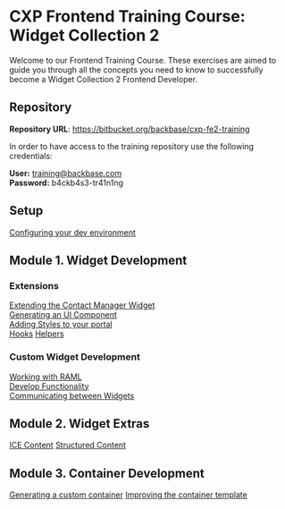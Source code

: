 # CXP Frontend Training Course: Widget Collection 2

Welcome to our Frontend Training Course. These exercises are aimed to guide you through all the concepts you need to know to successfully become a Widget Collection 2 Frontend Developer.

## Repository

**Repository URL**: https://bitbucket.org/backbase/cxp-fe2-training


In order to have access to the training repository use the following credentials:

**User:** training@backbase.com  
**Password:** b4ckb4s3-tr41n1ng


## Setup

[Configuring your dev environment](https://bitbucket.org/backbase/cxp-fe2-m00-setup)

## Module 1. Widget Development  


### Extensions  

[Extending the Contact Manager Widget](https://bitbucket.org/backbase/cxp-fe2-m01-widget-development-e01-extensions-template)  
[Generating an UI Component](https://bitbucket.org/backbase/cxp-fe2-m01-widget-development-e02-extensions-ui)  
[Adding Styles to your portal](https://bitbucket.org/backbase/cxp-fe2-m01-widget-development-e03-extensions-styling)  
[Hooks](https://bitbucket.org/backbase/cxp-fe2-m01-widget-development-e04-extensions-hooks)
[Helpers](https://bitbucket.org/backbase/cxp-fe2-m01-widget-development-e05-extensions-helpers)

### Custom Widget Development  

[Working with RAML](https://bitbucket.org/backbase/cxp-fe2-m01-widget-development-e06-custom-widget-raml)  
[Develop Functionality](https://bitbucket.org/backbase/cxp-fe2-m01-widget-development-e07-custom-widget-functionality)  
[Communicating between Widgets](https://bitbucket.org/backbase/cxp-fe2-m01-widget-development-e08-custom-widget-communication)  


## Module 2. Widget Extras

[ICE Content](https://bitbucket.org/backbase/cxp-fe2-m02-widget-extras-e01-icecontent)
[Structured Content](https://bitbucket.org/backbase/cxp-fe2-m02-widget-extras-e02-structuredcontent)

## Module 3. Container Development

[Generating a custom container](https://bitbucket.org/backbase/cxp-fe2-m03-container-development-e01-accordioncontainer)
[Improving the container template](https://bitbucket.org/backbase/cxp-fe2-m03-container-development-e02-accordiontemplate)